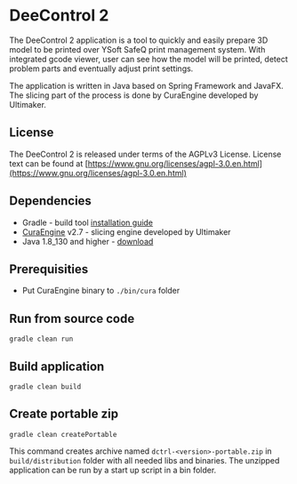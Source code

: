 # DeeControl 2
The DeeControl 2 application is a tool to quickly and easily prepare 3D model to be printed over YSoft SafeQ print management system.
With integrated gcode viewer, user can see how the model will be printed, detect problem parts and eventually adjust print settings.

The application is written in Java based on Spring Framework and JavaFX. The slicing part of the process is done by CuraEngine developed by Ultimaker.

## License

The DeeControl 2 is released under terms of the AGPLv3 License. License text can be found at [https://www.gnu.org/licenses/agpl-3.0.en.html](https://www.gnu.org/licenses/agpl-3.0.en.html)

## Dependencies

- Gradle - build tool [installation guide](https://gradle.org/install/)
- [CuraEngine](https://github.com/Ultimaker/CuraEngine) v2.7 - slicing engine developed by Ultimaker
- Java 1.8_130 and higher - [download](https://java.com/en/download/)

## Prerequisities
- Put CuraEngine binary to `./bin/cura` folder

## Run from source code
```shell
gradle clean run
```

## Build application
```shell
gradle clean build
```

## Create portable zip
```shell
gradle clean createPortable
```
This command creates archive named `dctrl-<version>-portable.zip` in `build/distribution` folder with all needed libs and binaries.
The unzipped application can be run by a start up script in a bin folder.